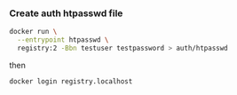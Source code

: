 ### Create auth htpasswd file

```bash
docker run \
  --entrypoint htpasswd \
  registry:2 -Bbn testuser testpassword > auth/htpasswd
```

then 

```bash
docker login registry.localhost
```